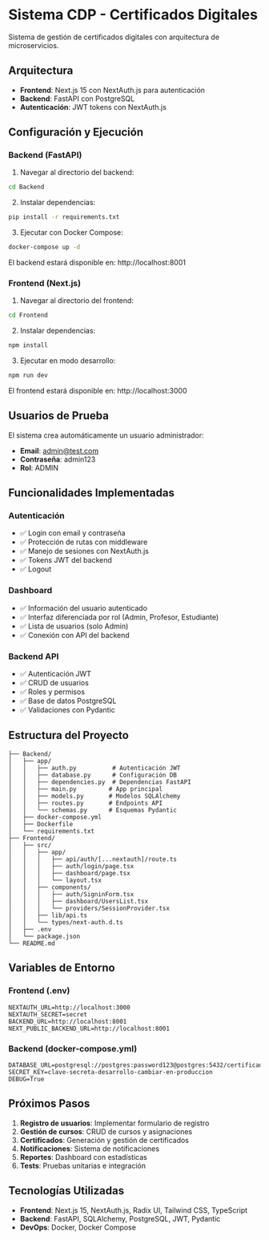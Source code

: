 # Sistema CDP - Certificados Digitales

Sistema de gestión de certificados digitales con arquitectura de microservicios.

## Arquitectura

- **Frontend**: Next.js 15 con NextAuth.js para autenticación
- **Backend**: FastAPI con PostgreSQL
- **Autenticación**: JWT tokens con NextAuth.js

## Configuración y Ejecución

### Backend (FastAPI)

1. Navegar al directorio del backend:
```bash
cd Backend
```

2. Instalar dependencias:
```bash
pip install -r requirements.txt
```

3. Ejecutar con Docker Compose:
```bash
docker-compose up -d
```

El backend estará disponible en: http://localhost:8001

### Frontend (Next.js)

1. Navegar al directorio del frontend:
```bash
cd Frontend
```

2. Instalar dependencias:
```bash
npm install
```

3. Ejecutar en modo desarrollo:
```bash
npm run dev
```

El frontend estará disponible en: http://localhost:3000

## Usuarios de Prueba

El sistema crea automáticamente un usuario administrador:

- **Email**: admin@test.com
- **Contraseña**: admin123
- **Rol**: ADMIN

## Funcionalidades Implementadas

### Autenticación
- ✅ Login con email y contraseña
- ✅ Protección de rutas con middleware
- ✅ Manejo de sesiones con NextAuth.js
- ✅ Tokens JWT del backend
- ✅ Logout

### Dashboard
- ✅ Información del usuario autenticado
- ✅ Interfaz diferenciada por rol (Admin, Profesor, Estudiante)
- ✅ Lista de usuarios (solo Admin)
- ✅ Conexión con API del backend

### Backend API
- ✅ Autenticación JWT
- ✅ CRUD de usuarios
- ✅ Roles y permisos
- ✅ Base de datos PostgreSQL
- ✅ Validaciones con Pydantic

## Estructura del Proyecto

```
├── Backend/
│   ├── app/
│   │   ├── auth.py          # Autenticación JWT
│   │   ├── database.py      # Configuración DB
│   │   ├── dependencies.py  # Dependencias FastAPI
│   │   ├── main.py         # App principal
│   │   ├── models.py       # Modelos SQLAlchemy
│   │   ├── routes.py       # Endpoints API
│   │   └── schemas.py      # Esquemas Pydantic
│   ├── docker-compose.yml
│   ├── Dockerfile
│   └── requirements.txt
├── Frontend/
│   ├── src/
│   │   ├── app/
│   │   │   ├── api/auth/[...nextauth]/route.ts
│   │   │   ├── auth/login/page.tsx
│   │   │   ├── dashboard/page.tsx
│   │   │   └── layout.tsx
│   │   ├── components/
│   │   │   ├── auth/SigninForm.tsx
│   │   │   ├── dashboard/UsersList.tsx
│   │   │   └── providers/SessionProvider.tsx
│   │   ├── lib/api.ts
│   │   └── types/next-auth.d.ts
│   ├── .env
│   └── package.json
└── README.md
```

## Variables de Entorno

### Frontend (.env)
```
NEXTAUTH_URL=http://localhost:3000
NEXTAUTH_SECRET=secret
BACKEND_URL=http://localhost:8001
NEXT_PUBLIC_BACKEND_URL=http://localhost:8001
```

### Backend (docker-compose.yml)
```
DATABASE_URL=postgresql://postgres:password123@postgres:5432/certificados
SECRET_KEY=clave-secreta-desarrollo-cambiar-en-produccion
DEBUG=True
```

## Próximos Pasos

1. **Registro de usuarios**: Implementar formulario de registro
2. **Gestión de cursos**: CRUD de cursos y asignaciones
3. **Certificados**: Generación y gestión de certificados
4. **Notificaciones**: Sistema de notificaciones
5. **Reportes**: Dashboard con estadísticas
6. **Tests**: Pruebas unitarias e integración

## Tecnologías Utilizadas

- **Frontend**: Next.js 15, NextAuth.js, Radix UI, Tailwind CSS, TypeScript
- **Backend**: FastAPI, SQLAlchemy, PostgreSQL, JWT, Pydantic
- **DevOps**: Docker, Docker Compose